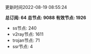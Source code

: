 更新时间2022-08-19 08:55:24

**总订阅: 64**
**总节点: 9088**
**有效节点: 1926**
- ss节点: 240
- v2ray节点: 1611
- trojan节点: 71
- ssr节点: 4
